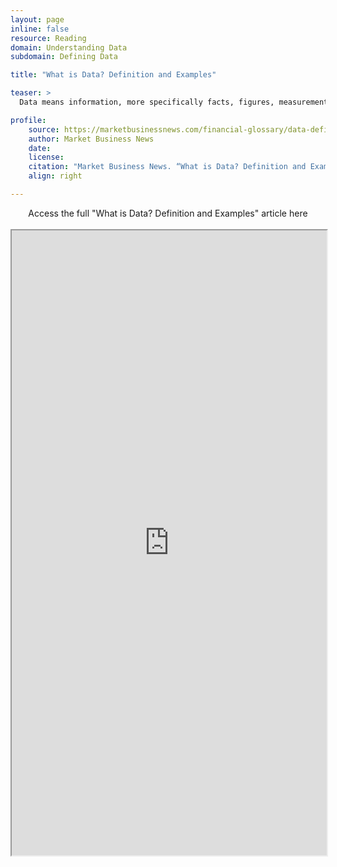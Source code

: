 ```yaml
---
layout: page
inline: false
resource: Reading
domain: Understanding Data
subdomain: Defining Data

title: "What is Data? Definition and Examples"

teaser: >
  Data means information, more specifically facts, figures, measurements and amounts that we gather for analysis or reference. The term’s meaning also includes descriptive information about things, plants, animals, and people. We collect and store data typically through observation.

profile:
    source: https://marketbusinessnews.com/financial-glossary/data-definitio/
    author: Market Business News
    date:
    license:
    citation: "Market Business News. “What is Data? Definition and Examples.” Marketbusinessnews.com, n.d. https://marketbusinessnews.com/financial-glossary/data-definitio/. Accessed 6 June 2023."
    align: right

---
```


<link rel="stylesheet" href="https://cdn.jsdelivr.net/npm/@shoelace-style/shoelace@2.5.2/cdn/themes/light.css" />
<script type="module" src="https://cdn.jsdelivr.net/npm/@shoelace-style/shoelace@2.5.2/cdn/shoelace.js" ></script>

<div>
  <center>
  <sl-button-group label="Alignment">
  <sl-button href="https://marketbusinessnews.com/financial-glossary/data-definitio/">Access the full "What is Data? Definition and Examples" article here</sl-button>
  </sl-button-group>
</center>
</div>

<br>

<iframe width="100%" height="1000" src="https://marketbusinessnews.com/financial-glossary/data-definitio/" allowfullscreen>iFrame HERE</iframe>
